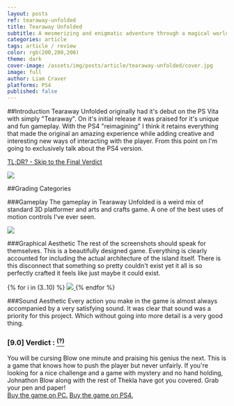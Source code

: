 ```yaml
---
layout: posts
ref: tearaway-unfolded
title: Tearaway Unfolded
subtitle: A mesmerizing and enigmatic adventure through a magical world of paper.
categories: article
tags: article / review
color: rgb(200,200,200)
theme: dark
cover-image: /assets/img/posts/article/tearaway-unfolded/cover.jpg
image: full
author: Liam Craver
platforms: PS4
published: false
---
```


##Introduction
Tearaway Unfolded originally had it's debut on the PS Vita with simply "Tearaway". On it's initial release it was praised for it's unique and fun gameplay. With the PS4 "reimagining" I think it retains everything that made the original an amazing experience while adding creative and interesting new ways of interacting with the player. From this point on I'm going to exclusively talk about the PS4 version.

<a class="line-s" href="#verdict">TL;DR? - Skip to the Final Verdict</a>

<a href="/assets/img/posts/article/{{page.ref}}/screenshot (1).png">
    <img class="center full" src="/assets/img/posts/article/{{page.ref}}/screenshot (1).png"/>
</a>

##Grading Categories

###Gameplay
The gameplay in Tearaway Unfolded is a weird mix of standard 3D platformer and arts and crafts game. A one of the best uses of motion controls I've ever seen.

<a href="/assets/img/posts/article/{{page.ref}}/screenshot (2).png">
    <img class="center full" src="/assets/img/posts/article/{{page.ref}}/screenshot (2).png"/>
</a>

###Graphical Aesthetic
The rest of the screenshots should speak for themselves. This is a beautifully designed game. Everything is clearly accounted for including the actual architecture of the island itself. There is this disconnect that something so pretty couldn't exist yet it all is so perfectly crafted it feels like just maybe it could exist.

<div class="image-wrapper">
{% for i in (3..10) %}
  <a href="/assets/img/posts/article/{{page.ref}}/screenshot ({{ i }}).png">
    <img class="float large border" src="/assets/img/posts/article/{{page.ref}}/screenshot ({{ i }}).png"/>
  </a>
{% endfor %}
</div>

###Sound Aesthetic
Every action you make in the game is almost always accompanied by a very satisfying sound. It was clear that sound was a priority for this project. Which without going into more detail is a very good thing.

<h3 id="verdict">[9.0] Verdict : <span class="block lime" text="Lime Certified"></span><a href="/article/rating-system"><sup>(?)</sup></a></h3>
You will be cursing Blow one minute and praising his genius the next. This is a game that knows how to push the player but never unfairly. If you're looking for a nice challenge and a game with mystery and no hand holding, Johnathon Blow along with the rest of Thekla have got you covered. Grab your pen and paper!

<div class="button-wrapper">
  <a class="b-2" href="http://store.steampowered.com/app/210970/">Buy the game on PC.</a>
  <a class="b-2" href="https://www.playstation.com/en-us/games/the-witness-ps4/">Buy the game on PS4.</a>
</div>
